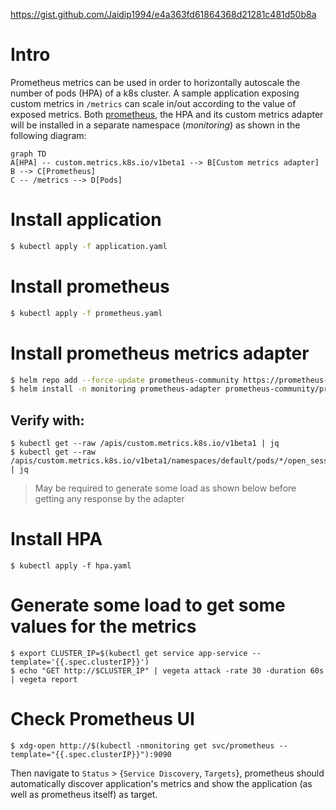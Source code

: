 https://gist.github.com/Jaidip1994/e4a363fd61864368d21281c481d50b8a

# Intro
Prometheus metrics can be used in order to horizontally autoscale the number of pods (HPA) of a
k8s cluster. A sample application exposing custom metrics in `/metrics` can scale in/out according
to the value of exposed metrics.
Both [prometheus](https://prometheus.io/), the HPA and its custom metrics adapter will be installed
in a separate namespace (_monitoring_) as shown in the following diagram:

```mermaid
graph TD
A[HPA] -- custom.metrics.k8s.io/v1beta1 --> B[Custom metrics adapter]
B --> C[Prometheus]
C -- /metrics --> D[Pods]
```

# Install application

```bash
$ kubectl apply -f application.yaml
```

# Install prometheus

```bash
$ kubectl apply -f prometheus.yaml
```

# Install prometheus metrics adapter

```bash
$ helm repo add --force-update prometheus-community https://prometheus-community.github.io/helm-charts
$ helm install -n monitoring prometheus-adapter prometheus-community/prometheus-adapter -f prometheus-adapter.yaml
```

## Verify with:

```
$ kubectl get --raw /apis/custom.metrics.k8s.io/v1beta1 | jq
$ kubectl get --raw /apis/custom.metrics.k8s.io/v1beta1/namespaces/default/pods/*/open_sessions | jq
```

> May be required to generate some load as shown below before getting any response by the adapter

# Install HPA

```
$ kubectl apply -f hpa.yaml
```

# Generate some load to get some values for the metrics

```
$ export CLUSTER_IP=$(kubectl get service app-service --template='{{.spec.clusterIP}}')
$ echo "GET http://$CLUSTER_IP" | vegeta attack -rate 30 -duration 60s | vegeta report
```

# Check Prometheus UI

```
$ xdg-open http://$(kubectl -nmonitoring get svc/prometheus --template="{{.spec.clusterIP}}"):9090
```

Then navigate to `Status` > {`Service Discovery`, `Targets`}, prometheus should automatically discover
application's metrics and show the application (as well as prometheus itself) as target.
